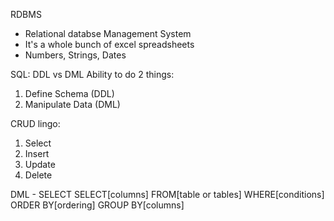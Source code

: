 RDBMS
* Relational databse Management System
* It's a whole bunch of excel spreadsheets
* Numbers, Strings, Dates

SQL: DDL vs DML
Ability to do 2 things: 
1. Define Schema (DDL)
2. Manipulate Data (DML)

CRUD lingo: 
1. Select
2. Insert
3. Update
4. Delete

DML - SELECT 
SELECT[columns]
FROM[table or tables]
WHERE[conditions]
ORDER BY[ordering]
GROUP BY[columns]